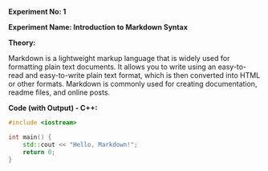 **Experiment No: 1**

**Experiment Name: Introduction to Markdown Syntax**

**Theory:**

Markdown is a lightweight markup language that is widely used for formatting plain text documents. It allows you to write using an easy-to-read and easy-to-write plain text format, which is then converted into HTML or other formats. Markdown is commonly used for creating documentation, readme files, and online posts.


**Code (with Output) - C++:**

```cpp
#include <iostream>

int main() {
    std::cout << "Hello, Markdown!";
    return 0;
}
